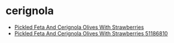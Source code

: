 # cerignola

 * [Pickled Feta And Cerignola Olives With Strawberries](../../index/p/pickled-feta-and-cerignola-olives-with-strawberries-51186810.json)
 * [Pickled Feta And Cerignola Olives With Strawberries 51186810](../../index/p/pickled-feta-and-cerignola-olives-with-strawberries-51186810.json)
